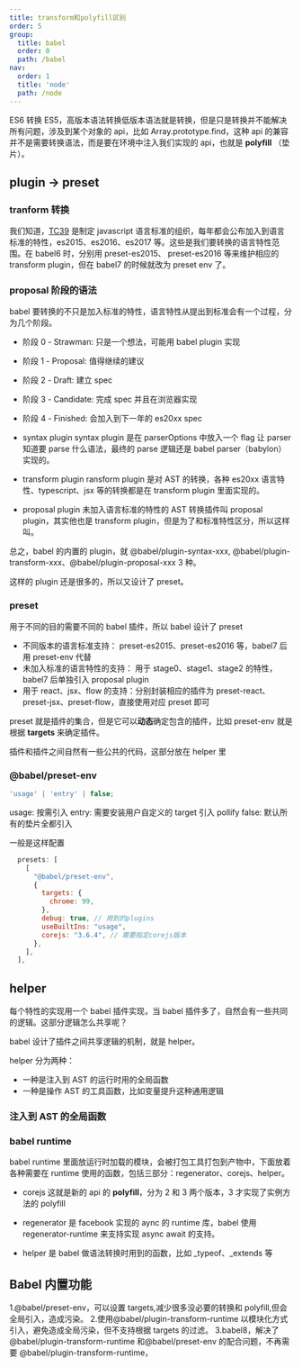 ```yaml
---
title: transform和polyfill区别
order: 5
group:
  title: babel
  order: 0
  path: /babel
nav:
  order: 1
  title: 'node'
  path: /node
---
```


ES6 转换 ES5，高版本语法转换低版本语法就是转换，但是只是转换并不能解决所有问题，涉及到某个对象的 api，比如 Array.prototype.find，这种 api 的兼容并不是需要转换语法，而是要在环境中注入我们实现的 api，也就是 **polyfill** （垫片）。

## plugin -> preset

### tranform 转换

我们知道，[TC39](https://262.ecma-international.org/) 是制定 javascript 语言标准的组织，每年都会公布加入到语言标准的特性，es2015、es2016、es2017 等。这些是我们要转换的语言特性范围。在 babel6 时，分别用 preset-es2015、 preset-es2016 等来维护相应的 transform plugin，但在 babel7 的时候就改为 preset env 了。

### proposal 阶段的语法

babel 要转换的不只是加入标准的特性，语言特性从提出到标准会有一个过程，分为几个阶段。

- 阶段 0 - Strawman: 只是一个想法，可能用 babel plugin 实现
- 阶段 1 - Proposal: 值得继续的建议
- 阶段 2 - Draft: 建立 spec
- 阶段 3 - Candidate: 完成 spec 并且在浏览器实现
- 阶段 4 - Finished: 会加入到下一年的 es20xx spec

- syntax plugin syntax plugin 是在 parserOptions 中放入一个 flag 让 parser 知道要 parse 什么语法，最终的 parse 逻辑还是 babel parser（babylon） 实现的。

- transform plugin ransform plugin 是对 AST 的转换，各种 es20xx 语言特性、typescript、jsx 等的转换都是在 transform plugin 里面实现的。

- proposal plugin 未加入语言标准的特性的 AST 转换插件叫 proposal plugin，其实他也是 transform plugin，但是为了和标准特性区分，所以这样叫。

总之，babel 的内置的 plugin，就 @babel/plugin-syntax-xxx, @babel/plugin-transform-xxx、@babel/plugin-proposal-xxx 3 种。

这样的 plugin 还是很多的，所以又设计了 preset。

### preset

用于不同的目的需要不同的 babel 插件，所以 babel 设计了 preset

- 不同版本的语言标准支持： preset-es2015、preset-es2016 等，babel7 后用 preset-env 代替
- 未加入标准的语言特性的支持： 用于 stage0、stage1、stage2 的特性，babel7 后单独引入 proposal plugin
- 用于 react、jsx、flow 的支持：分别封装相应的插件为 preset-react、preset-jsx、preset-flow，直接使用对应 preset 即可

preset 就是插件的集合，但是它可以**动态**确定包含的插件，比如 preset-env 就是根据 **targets** 来确定插件。

插件和插件之间自然有一些公共的代码，这部分放在 helper 里

### @babel/preset-env

```js
'usage' | 'entry' | false;
```

usage: 按需引入 entry: 需要安装用户自定义的 target 引入 pollify false: 默认所有的垫片全都引入

一般是这样配置

```js
  presets: [
    [
      "@babel/preset-env",
      {
        targets: {
          chrome: 99,
        },
        debug: true, // 用到的plugins
        useBuiltIns: "usage",
        corejs: "3.6.4", // 需要指定corejs版本
      },
    ],
  ],
```

## helper

每个特性的实现用一个 babel 插件实现，当 babel 插件多了，自然会有一些共同的逻辑。这部分逻辑怎么共享呢？

babel 设计了插件之间共享逻辑的机制，就是 helper。

helper 分为两种：

- 一种是注入到 AST 的运行时用的全局函数
- 一种是操作 AST 的工具函数，比如变量提升这种通用逻辑

### 注入到 AST 的全局函数

### babel runtime

babel runtime 里面放运行时加载的模块，会被打包工具打包到产物中，下面放着各种需要在 runtime 使用的函数，包括三部分：regenerator、corejs、helper。

- corejs 这就是新的 api 的 **polyfill**，分为 2 和 3 两个版本，3 才实现了实例方法的 polyfill

- regenerator 是 facebook 实现的 aync 的 runtime 库，babel 使用 regenerator-runtime 来支持实现 async await 的支持。

- helper 是 babel 做语法转换时用到的函数，比如 \_typeof、\_extends 等

## Babel 内置功能

1.@babel/preset-env，可以设置 targets,减少很多没必要的转换和 polyfill,但会全局引入，造成污染。 2.使用@babel/plugin-transform-runtime 以模块化方式引入，避免造成全局污染，但不支持根据 targets 的过滤。 3.babel8，解决了@babel/plugin-transform-runtime 和@babel/preset-env 的配合问题，不再需要 @babel/plugin-transform-runtime，
